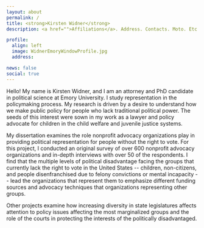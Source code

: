 ```yaml
---
layout: about
permalink: /
title: <strong>Kirsten Widner</strong>
description: <a href="">Affiliations</a>. Address. Contacts. Moto. Etc.

profile:
  align: left
  image: WidnerEmoryWindowProfile.jpg
  address: 

news: false
social: true
---
```


Hello! My name is Kirsten Widner, and I am an attorney and PhD candidate
in political science at Emory University. I study representation in the
policymaking process. My research is driven by a desire to understand
how we make public policy for people who lack traditional political
power. The seeds of this interest were sown in my work as a lawyer and
policy advocate for children in the child welfare and juvenile justice
systems.

My dissertation examines the role nonprofit advocacy organizations play
in providing political representation for people without the right to
vote. For this project, I conducted an original survey of over 600
nonprofit advocacy organizations and in-depth interviews with over 50 of
the respondents. I find that the multiple levels of political
disadvantage facing the groups that currently lack the right to vote in
the United States -- children, non-citizens, and people disenfranchised
due to felony convictions or mental incapacity -- lead the organizations
that represent them to emphasize different funding sources and advocacy
techniques that organizations representing other groups.

Other projects examine how increasing diversity in state legislatures
affects attention to policy issues affecting the most marginalized
groups and the role of the courts in protecting the interests of the
politically disadvantaged.
